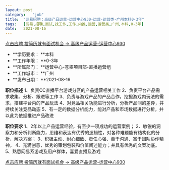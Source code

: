 ```yaml
---
layout:	post
category:	"job"
title:	"网易招聘：高级产品运营-运营中心930-运营-运营类-广州本科0-3年"
tags:	[网易,招聘,面试,找工作,工作,内推,运营,运营类,广州,本科,0-3年]
date:	2021-08-16
---
```


[点击应聘 投简历就有面试机会 -> 高级产品运营-运营中心930](http://mobile.bole.netease.com/bole/boleDetail?id=32808&employeeId=346f03c3cda5f04c&key=all)



- **学历要求： **本科
- **工作年限： **0-3年
- **所属部门： **运营中心-苍梧项目部-直播运营组
- **工作城市： **广州
- **发布日期： **2021-08-16



**职位描述**
1、负责CC直播平台游戏分区的产品运营相关工作
2、负责平台产品需求收集、分析、跟进等工作
3、负责与游戏产品的产品合作，挖掘游戏内玩法的需求，搭建平台内的产品玩法
4、对竞品相关功能进行分析，分析产品间的差异，并持续关注竞品动态
5、有一定的数据分析能力，能对产品和市场数据进行分析，并以此为依据推进产品改进



**职位要求**
1、2年以上产品运营经验，有至少一项成功的运营案例；
2、敏锐的洞察力和分析判断能力，思维和表达有优秀的逻辑性，对各种难题能有结构化的分析、解决方案；
3、积极主动、耐心细致、责任心强、善于沟通、富于团队协作精神。
4、充满创意，优秀的策划包装和价值阐述能力；并具有优秀的文案功底。
5、熟悉网易系游戏及用户群体，喜爱直播及游戏



[点击应聘 投简历就有面试机会 -> 高级产品运营-运营中心930](http://mobile.bole.netease.com/bole/boleDetail?id=32808&employeeId=346f03c3cda5f04c&key=all)